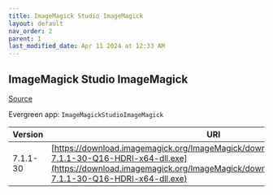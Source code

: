 ```yaml
---
title: ImageMagick Studio ImageMagick
layout: default
nav_order: 2
parent: I
last_modified_date: Apr 11 2024 at 12:33 AM
---
```


## ImageMagick Studio ImageMagick

[Source](https://imagemagick.org/)

Evergreen app: `ImageMagickStudioImageMagick`

| Version  | URI                                                                                                                                                                                                                  |
| -------- | -------------------------------------------------------------------------------------------------------------------------------------------------------------------------------------------------------------------- |
| 7.1.1-30 | [https://download.imagemagick.org/ImageMagick/download/binaries/ImageMagick-7.1.1-30-Q16-HDRI-x64-dll.exe](https://download.imagemagick.org/ImageMagick/download/binaries/ImageMagick-7.1.1-30-Q16-HDRI-x64-dll.exe) |
